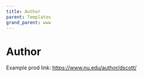 ```yaml
---
title: Author
parent: Templates
grand_parent: www
---
```


# Author

Example prod link: https://www.nu.edu/author/dscott/